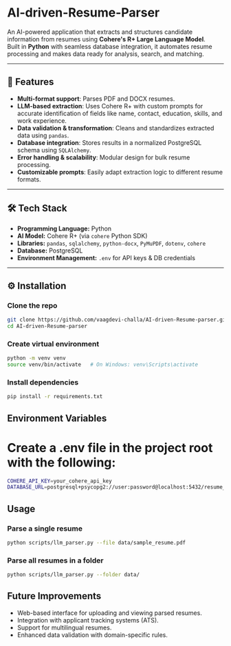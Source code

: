 # AI-driven-Resume-Parser

An AI-powered application that extracts and structures candidate information from resumes using **Cohere's R+ Large Language Model**.  
Built in **Python** with seamless database integration, it automates resume processing and makes data ready for analysis, search, and matching.

---

## 🚀 Features

- **Multi-format support**: Parses PDF and DOCX resumes.
- **LLM-based extraction**: Uses Cohere R+ with custom prompts for accurate identification of fields like name, contact, education, skills, and work experience.
- **Data validation & transformation**: Cleans and standardizes extracted data using `pandas`.
- **Database integration**: Stores results in a normalized PostgreSQL schema using `SQLAlchemy`.
- **Error handling & scalability**: Modular design for bulk resume processing.
- **Customizable prompts**: Easily adapt extraction logic to different resume formats.

---

## 🛠 Tech Stack

- **Programming Language:** Python  
- **AI Model:** Cohere R+ (via `cohere` Python SDK)  
- **Libraries:** `pandas`, `sqlalchemy`, `python-docx`, `PyMuPDF`, `dotenv`, `cohere`  
- **Database:** PostgreSQL  
- **Environment Management:** `.env` for API keys & DB credentials

---

## ⚙️ Installation

### Clone the repo
```bash
git clone https://github.com/vaagdevi-challa/AI-driven-Resume-parser.git  
cd AI-driven-Resume-parser
```

### Create virtual environment
```bash
python -m venv venv  
source venv/bin/activate   # On Windows: venv\Scripts\activate
```

### Install dependencies
```bash
pip install -r requirements.txt  
```

## Environment Variables
# Create a .env file in the project root with the following:
```bash
COHERE_API_KEY=your_cohere_api_key  
DATABASE_URL=postgresql+psycopg2://user:password@localhost:5432/resume_db
```

## Usage
### Parse a single resume
```bash
python scripts/llm_parser.py --file data/sample_resume.pdf
```

### Parse all resumes in a folder
```bash
python scripts/llm_parser.py --folder data/
```
## Future Improvements
- Web-based interface for uploading and viewing parsed resumes.
- Integration with applicant tracking systems (ATS).
- Support for multilingual resumes.
- Enhanced data validation with domain-specific rules.

